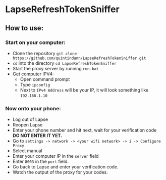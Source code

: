 # LapseRefreshTokenSniffer

## How to use:

### Start on your computer:
* Clone the repository `git clone https://github.com/quintindunn/LapseRefreshTokenSniffer.git`
* `cd` into the directory `cd LapseRefreshTokenSniffer`
* Start the proxy server by running `run.bat`
* Get computer IPV4:
  * Open command prompt
  * Type `ipconfig`
  * Next to `IPv4 Address` will be your IP, it will look something like `192.168.1.10`

### Now onto your phone:
* Log out of Lapse
* Reopen Lapse
* Enter your phone number and hit next, wait for your verification code **DO NOT ENTER IT YET.**
* Go to `settings -> network -> <your wifi network> -> i -> Configure Proxy`
* Select manual
* Enter your computer IP in the `server` field
* Enter `8003` in the `port` field.
* Go back to Lapse and enter your verification code.
* Watch the output of the proxy for your codes.